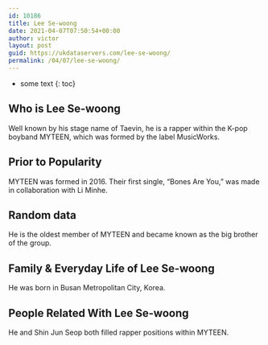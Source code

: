 ```yaml
---
id: 10186
title: Lee Se-woong
date: 2021-04-07T07:50:54+00:00
author: victor
layout: post
guid: https://ukdataservers.com/lee-se-woong/
permalink: /04/07/lee-se-woong/
---
```


* some text
{: toc}


## Who is Lee Se-woong



Well known by his stage name of Taevin, he is a rapper within the K-pop boyband MYTEEN, which was formed by the label MusicWorks.

                
                
                
## Prior to Popularity



MYTEEN was formed in 2016. Their first single, &#8220;Bones Are You,&#8221; was made in collaboration with Li Minhe.

                
                
                
## Random data



He is the oldest member of MYTEEN and became known as the big brother of the group.

                
                
                
## Family & Everyday Life of Lee Se-woong



He was born in Busan Metropolitan City, Korea.

                
                
                
## People Related With Lee Se-woong



He and Shin Jun Seop both filled rapper positions within MYTEEN.

                
              
            
          
          
          